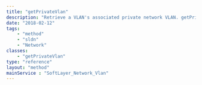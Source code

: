 ```yaml
---
title: "getPrivateVlan"
description: "Retrieve a VLAN's associated private network VLAN. getPrivateVlan gathers it's information by retrieving the private VLAN of a VLAN's primary hardware object. "
date: "2018-02-12"
tags:
    - "method"
    - "sldn"
    - "Network"
classes:
    - "getPrivateVlan"
type: "reference"
layout: "method"
mainService : "SoftLayer_Network_Vlan"
---
```

